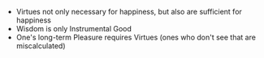 - Virtues not only necessary for happiness, but also are sufficient for happiness
- Wisdom is only Instrumental Good
- One's long-term Pleasure requires Virtues (ones who don't see that are miscalculated)